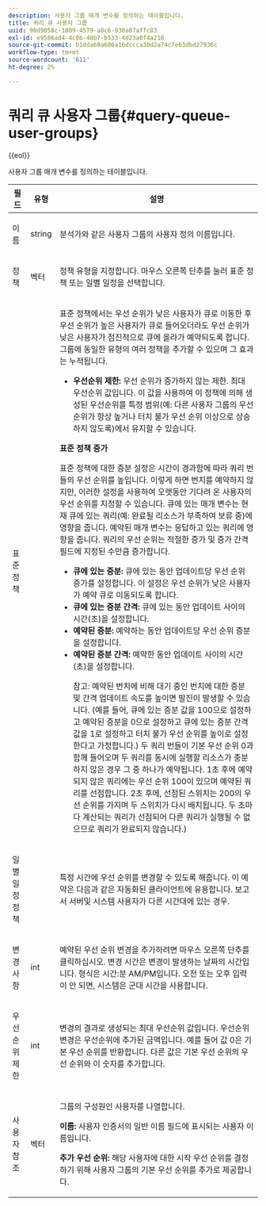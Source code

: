 ```yaml
---
description: 사용자 그룹 매개 변수를 정의하는 테이블입니다.
title: 쿼리 큐 사용자 그룹
uuid: 90d9058c-1809-4579-a8c6-930a07affc83
exl-id: e9586ad4-4c0b-48b7-b533-4d23a0f4a216
source-git-commit: b1dda69a606a16dccca30d2a74c7e63dbd27936c
workflow-type: tm+mt
source-wordcount: '611'
ht-degree: 2%

---
```


# 쿼리 큐 사용자 그룹{#query-queue-user-groups}

{{eol}}

사용자 그룹 매개 변수를 정의하는 테이블입니다.

<table id="table_670A47E25A7A43F0B599BD7ABB173E69"> 
 <thead> 
  <tr> 
   <th colname="col1" class="entry"> 필드 </th> 
   <th colname="col2" class="entry"> 유형 </th> 
   <th colname="col3" class="entry"> 설명 </th> 
  </tr> 
 </thead>
 <tbody> 
  <tr> 
   <td colname="col1"> <p>이름 </p> </td> 
   <td colname="col2"> <p>string </p> </td> 
   <td colname="col3"> <p>분석가와 같은 사용자 그룹의 사용자 정의 이름입니다. </p> </td> 
  </tr> 
  <tr> 
   <td colname="col1"> <p>정책 </p> </td> 
   <td colname="col2"> <p>벡터 </p> </td> 
   <td colname="col3"> <p>정책 유형을 지정합니다. 마우스 오른쪽 단추를 눌러 표준 정책 또는 일별 일정을 선택합니다. </p> </td> 
  </tr> 
  <tr> 
   <td colname="col1"> <p>표준 정책 </p> </td> 
   <td colname="col2"> </td> 
   <td colname="col3"> <p>표준 정책에서는 우선 순위가 낮은 사용자가 큐로 이동한 후 우선 순위가 높은 사용자가 큐로 들어오더라도 우선 순위가 낮은 사용자가 점진적으로 큐에 올라가 예약되도록 합니다. 그룹에 동일한 유형의 여러 정책을 추가할 수 있으며 그 효과는 누적됩니다. 
     <ul id="ul_F7F60D23DC934F61AF2183177A11FA65"> 
      <li id="li_805ED3E740814FAEBFF2B411BAB3D248"><b>우선순위 제한:</b> 우선 순위가 증가하지 않는 제한. 최대 우선순위 값입니다. 이 값을 사용하여 이 정책에 의해 생성된 우선순위를 특정 범위(예: 다른 사용자 그룹의 우선순위가 항상 높거나 터치 불가 우선 순위 이상으로 상승하지 않도록)에서 유지할 수 있습니다. </li> 
     </ul> </p> <p> <b>표준 정책 증가</b> </p> <p>표준 정책에 대한 증분 설정은 시간이 경과함에 따라 쿼리 번들의 우선 순위를 높입니다. 이렇게 하면 번치를 예약하지 않지만, 이러한 설정을 사용하여 오랫동안 기다려 온 사용자의 우선 순위를 지정할 수 있습니다. 큐에 있는 매개 변수는 현재 큐에 있는 쿼리(예: 완료될 리소스가 부족하여 보류 중)에 영향을 줍니다. 예약된 매개 변수는 응답하고 있는 쿼리에 영향을 줍니다. 쿼리의 우선 순위는 적절한 증가 및 증가 간격 필드에 지정된 수만큼 증가합니다. 
     <ul id="ul_7A5EE18CE10E4484A203B938525C806C"> 
      <li id="li_4B5CD827AF3848DA811A96C851340518"><b>큐에 있는 증분:</b> 큐에 있는 동안 업데이트당 우선 순위 증가를 설정합니다. 이 설정은 우선 순위가 낮은 사용자가 예약 큐로 이동되도록 합니다. </li> 
      <li id="li_91CA798235234A1CAC7AB32A7FB1CE84"><b>큐에 있는 증분 간격:</b> 큐에 있는 동안 업데이트 사이의 시간(초)을 설정합니다. </li> 
      <li id="li_079275E21ABA43B796A853624A6BDC29"><b>예약된 증분:</b> 예약하는 동안 업데이트당 우선 순위 증분을 설정합니다. </li> 
      <li id="li_3AE2EC3EBE6C4670BA0FA1BBD03FEBBD"><b>예약된 증분 간격:</b> 예약한 동안 업데이트 사이의 시간(초)을 설정합니다. <p> <p>참고: 예약된 번치에 비해 대기 중인 번치에 대한 증분 및 간격 업데이트 속도를 높이면 발진이 발생할 수 있습니다. (예를 들어, 큐에 있는 증분 값을 100으로 설정하고 예약된 증분을 0으로 설정하고 큐에 있는 증분 간격 값을 1로 설정하고 터치 불가 우선 순위를 높이로 설정한다고 가정합니다.) 두 쿼리 번들이 기본 우선 순위 0과 함께 들어오며 두 쿼리를 동시에 실행할 리소스가 충분하지 않은 경우 그 중 하나가 예약됩니다. 1초 후에 예약되지 않은 쿼리에는 우선 순위 100이 있으며 예약된 쿼리를 선점합니다. 2초 후에, 선점된 스위치는 200의 우선 순위를 가지며 두 스위치가 다시 배치됩니다. 두 초마다 계산되는 쿼리가 선점되어 다른 쿼리가 실행될 수 없으므로 쿼리가 완료되지 않습니다.) </p> </p> </li> 
     </ul> </p> </td> 
  </tr> 
  <tr> 
   <td colname="col1"> <p>일별 일정 정책 </p> </td> 
   <td colname="col2"> </td> 
   <td colname="col3"> <p>특정 시간에 우선 순위를 변경할 수 있도록 해줍니다. 이 예약은 다음과 같은 자동화된 클라이언트에 유용합니다. <span class="wintitle"> 보고서 서버</span>및 시스템 사용자가 다른 시간대에 있는 경우. </p> </td> 
  </tr> 
  <tr> 
   <td colname="col1"> <p>변경 사항 </p> </td> 
   <td colname="col2"> <p>int </p> </td> 
   <td colname="col3"> <p>예약된 우선 순위 변경을 추가하려면 마우스 오른쪽 단추를 클릭하십시오. 변경 시간은 변경이 발생하는 날짜의 시간입니다. 형식은 시간:분 AM/PM입니다. 오전 또는 오후 입력이 안 되면, 시스템은 군대 시간을 사용합니다. </p> </td> 
  </tr> 
  <tr> 
   <td colname="col1"> <p>우선순위 제한 </p> </td> 
   <td colname="col2"> <p>int </p> </td> 
   <td colname="col3"> <p>변경의 결과로 생성되는 최대 우선순위 값입니다. 우선순위 변경은 우선순위에 추가된 금액입니다. 예를 들어 값 0은 기본 우선 순위를 반환합니다. 다른 값은 기본 우선 순위의 우선 순위와 이 숫자를 추가합니다. </p> </td> 
  </tr> 
  <tr> 
   <td colname="col1"> <p>사용자 참조 </p> </td> 
   <td colname="col2"> <p>벡터 </p> </td> 
   <td colname="col3"> <p>그룹의 구성원인 사용자를 나열합니다. </p> <p> <b>이름:</b> 사용자 인증서의 일반 이름 필드에 표시되는 사용자 이름입니다. </p> <p> <b>추가 우선 순위:</b> 해당 사용자에 대한 시작 우선 순위를 결정하기 위해 사용자 그룹의 기본 우선 순위를 추가로 제공합니다. </p> </td> 
  </tr> 
 </tbody> 
</table>
